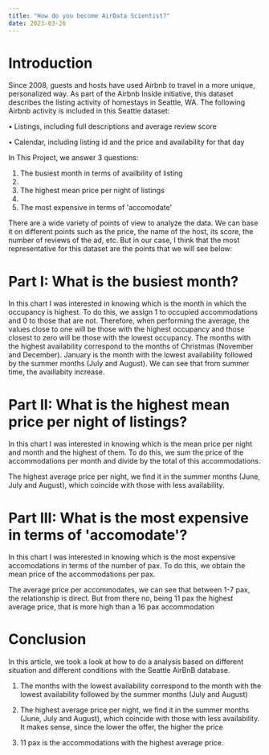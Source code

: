 ```yaml
---
title: "How do you become AirData Scientist?"
date: 2023-03-26
---
```


  

# Introduction
Since 2008, guests and hosts have used Airbnb to travel in a more unique, personalized way. As part of the Airbnb Inside initiative, this dataset describes the listing activity of homestays in Seattle, WA.
The following Airbnb activity is included in this Seattle dataset:

•	Listings, including full descriptions and average review score

•	Calendar, including listing id and the price and availability for that day

In This Project, we answer 3 questions:

1.	The busiest month in terms of availbility of listing
2.	
3.	The highest mean price per night of listings
4.	
5.	The most expensive in terms of 'accomodate'

There are a wide variety of points of view to analyze the data. We can base it on different points such as the price, the name of the host, its score, the number of reviews of the ad, etc.
But in our case, I think that the most representative for this dataset are the points that we will see below:

# Part I: What is the busiest month?

In this chart I was interested in knowing which is the month in which the occupancy is highest. To do this, we assign 1 to occupied accommodations and 0 to those that are not. Therefore, when performing the average, the values close to one will be those with the highest occupancy and those closest to zero will be those with the lowest occupancy.
The months with the highest availability correspond to the months of Christmas (November and December). January is the month with the lowest availability followed by the summer months (July and August). We can see that from summer time, the availlabity increase.
 
# Part II: What is the highest mean price per night of listings?

In this chart I was interested in knowing which is the mean price per night and month and the highest of them. To do this, we sum the price of the accommodations per month and divide by the total of this accommodations. 

The highest average price per night, we find it in the summer months (June, July and August), which coincide with those with less availability.
 
# Part III: What is the most expensive in terms of 'accomodate'?

In this chart I was interested in knowing which is the most expensive accomodations in terms of  the number of pax. To do this, we obtain the mean price of the accommodations per pax. 

The average price per accommodates, we can see that between 1-7 pax, the relationship is direct. But from there no, being 11 pax the highest average price, that is more high than a 16 pax accommodation
 
# Conclusion

In this article, we took a look at how to do a analysis based on different situation and different conditions with the Seattle AirBnB database.

1.	The months with the lowest availability correspond to the month with the lowest availability followed by the summer months (July and August)

2.	The highest average price per night, we find it in the summer months (June, July and August), which coincide with those with less availability. It makes sense, since the lower the offer, the higher the price

3.	11 pax is the accommodations with the highest average price.
